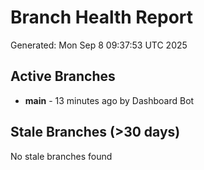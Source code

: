 # Branch Health Report
Generated: Mon Sep  8 09:37:53 UTC 2025

## Active Branches
- **main** - 13 minutes ago by Dashboard Bot

## Stale Branches (>30 days)
No stale branches found
